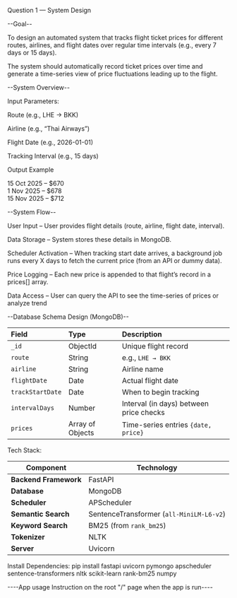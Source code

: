 Question 1 — System Design

--Goal--

To design an automated system that tracks flight ticket prices for different routes, airlines, and flight dates over regular time intervals (e.g., every 7 days or 15 days).

The system should automatically record ticket prices over time and generate a time-series view of price fluctuations leading up to the flight.

--System Overview--

Input Parameters:

 Route (e.g., LHE → BKK)

 Airline (e.g., “Thai Airways”)

 Flight Date (e.g., 2026-01-01)

 Tracking Interval (e.g., 15 days)

Output Example

15 Oct 2025 – $670  
1 Nov 2025 – $678  
15 Nov 2025 – $712

--System Flow--

User Input – User provides flight details (route, airline, flight date, interval).

Data Storage – System stores these details in MongoDB.

Scheduler Activation – When tracking start date arrives, a background job runs every X days to fetch the current price (from an API or dummy data).

Price Logging – Each new price is appended to that flight’s record in a prices[] array.

Data Access – User can query the API to see the time-series of prices or analyze trend


--Database Schema Design (MongoDB)--

| Field            | Type             | Description                             |
| :--------------- | :--------------- | :-------------------------------------- |
| `_id`            | ObjectId         | Unique flight record                    |
| `route`          | String           | e.g., `LHE → BKK`                       |
| `airline`        | String           | Airline name                            |
| `flightDate`     | Date             | Actual flight date                      |
| `trackStartDate` | Date             | When to begin tracking                  |
| `intervalDays`   | Number           | Interval (in days) between price checks |
| `prices`         | Array of Objects | Time-series entries `{date, price}`     |


Tech Stack:

| Component             | Technology                               |
| --------------------- | ---------------------------------------- |
| **Backend Framework** | FastAPI                                  |
| **Database**          | MongoDB                                  |
| **Scheduler**         | APScheduler                              |
| **Semantic Search**   | SentenceTransformer (`all-MiniLM-L6-v2`) |
| **Keyword Search**    | BM25 (from `rank_bm25`)                  |
| **Tokenizer**         | NLTK                                     |
| **Server**            | Uvicorn                                  |


Install Dependencies:
pip install fastapi uvicorn pymongo apscheduler sentence-transformers nltk scikit-learn rank-bm25 numpy


----App usage Instruction on the root "/" page when the app is run----




